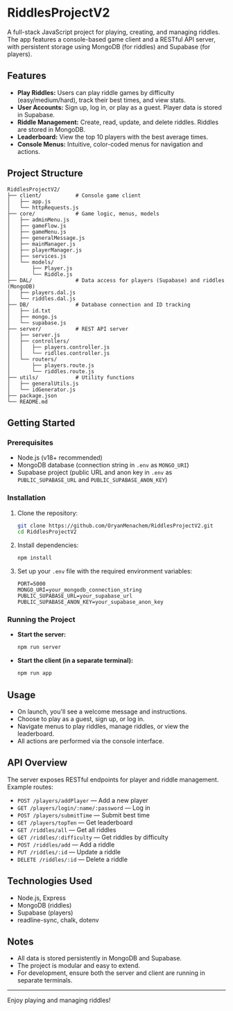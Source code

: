 # RiddlesProjectV2

A full-stack JavaScript project for playing, creating, and managing riddles. The app features a console-based game client and a RESTful API server, with persistent storage using MongoDB (for riddles) and Supabase (for players).

## Features

- **Play Riddles:** Users can play riddle games by difficulty (easy/medium/hard), track their best times, and view stats.
- **User Accounts:** Sign up, log in, or play as a guest. Player data is stored in Supabase.
- **Riddle Management:** Create, read, update, and delete riddles. Riddles are stored in MongoDB.
- **Leaderboard:** View the top 10 players with the best average times.
- **Console Menus:** Intuitive, color-coded menus for navigation and actions.

## Project Structure

```
RiddlesProjectV2/
├── client/           # Console game client
│   ├── app.js
│   └── httpRequests.js
├── core/             # Game logic, menus, models
│   ├── adminMenu.js
│   ├── gameFlow.js
│   ├── gameMenu.js
│   ├── generalMessage.js
│   ├── mainManager.js
│   ├── playerManager.js
│   ├── services.js
│   └── models/
│       ├── Player.js
│       └── Riddle.js
├── DAL/              # Data access for players (Supabase) and riddles (MongoDB)
│   ├── players.dal.js
│   └── riddles.dal.js
├── DB/               # Database connection and ID tracking
│   ├── id.txt
│   ├── mongo.js
│   └── supabase.js
├── server/           # REST API server
│   ├── server.js
│   ├── controllers/
│   │   ├── players.controller.js
│   │   └── ridlles.controller.js
│   └── routers/
│       ├── players.route.js
│       └── riddles.route.js
├── utils/            # Utility functions
│   ├── generalUtils.js
│   └── idGenerator.js
├── package.json
└── README.md
```

## Getting Started

### Prerequisites
- Node.js (v18+ recommended)
- MongoDB database (connection string in `.env` as `MONGO_URI`)
- Supabase project (public URL and anon key in `.env` as `PUBLIC_SUPABASE_URL` and `PUBLIC_SUPABASE_ANON_KEY`)

### Installation
1. Clone the repository:
   ```sh
   git clone https://github.com/OryanMenachem/RiddlesProjectV2.git
   cd RiddlesProjectV2
   ```
2. Install dependencies:
   ```sh
   npm install
   ```
3. Set up your `.env` file with the required environment variables:
   ```env
   PORT=5000
   MONGO_URI=your_mongodb_connection_string
   PUBLIC_SUPABASE_URL=your_supabase_url
   PUBLIC_SUPABASE_ANON_KEY=your_supabase_anon_key
   ```

### Running the Project
- **Start the server:**
  ```sh
  npm run server
  ```
- **Start the client (in a separate terminal):**
  ```sh
  npm run app
  ```

## Usage
- On launch, you'll see a welcome message and instructions.
- Choose to play as a guest, sign up, or log in.
- Navigate menus to play riddles, manage riddles, or view the leaderboard.
- All actions are performed via the console interface.

## API Overview
The server exposes RESTful endpoints for player and riddle management. Example routes:
- `POST /players/addPlayer` — Add a new player
- `GET /players/login/:name/:password` — Log in
- `POST /players/submitTime` — Submit best time
- `GET /players/topTen` — Get leaderboard
- `GET /riddles/all` — Get all riddles
- `GET /riddles/:difficulty` — Get riddles by difficulty
- `POST /riddles/add` — Add a riddle
- `PUT /riddles/:id` — Update a riddle
- `DELETE /riddles/:id` — Delete a riddle

## Technologies Used
- Node.js, Express
- MongoDB (riddles)
- Supabase (players)
- readline-sync, chalk, dotenv

## Notes
- All data is stored persistently in MongoDB and Supabase.
- The project is modular and easy to extend.
- For development, ensure both the server and client are running in separate terminals.

---

Enjoy playing and managing riddles!
